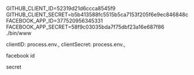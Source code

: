 GITHUB_CLIENT_ID=52319d21d6ccca8545f9 GITHUB_CLIENT_SECRET=b5b413588fc5515b5ca7153f205f6e9ec846848c FACEBOOK_APP_ID=377520956345331 FACEBOOK_APP_SECRET=58f9c03035bda7f75dbf23a16e687f86 ./bin/www




  clientID: process.env.,
  clientSecret: process.env.,





facebook id



secret
